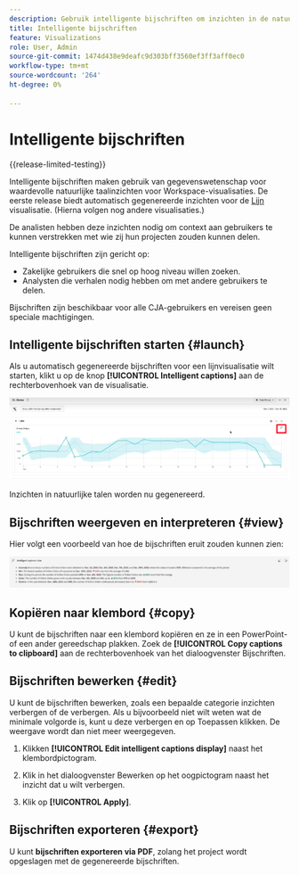 ```yaml
---
description: Gebruik intelligente bijschriften om inzichten in de natuurlijke taal te genereren en trends binnen visualisaties snel te laten overkomen.
title: Intelligente bijschriften
feature: Visualizations
role: User, Admin
source-git-commit: 1474d438e9deafc9d303bff3560ef3ff3aff0ec0
workflow-type: tm+mt
source-wordcount: '264'
ht-degree: 0%

---
```



# Intelligente bijschriften

{{release-limited-testing}}

Intelligente bijschriften maken gebruik van gegevenswetenschap voor waardevolle natuurlijke taalinzichten voor Workspace-visualisaties. De eerste release biedt automatisch gegenereerde inzichten voor de [Lijn](line.md) visualisatie. (Hierna volgen nog andere visualisaties.)

De analisten hebben deze inzichten nodig om context aan gebruikers te kunnen verstrekken met wie zij hun projecten zouden kunnen delen.

Intelligente bijschriften zijn gericht op:

* Zakelijke gebruikers die snel op hoog niveau willen zoeken.
* Analysten die verhalen nodig hebben om met andere gebruikers te delen.

Bijschriften zijn beschikbaar voor alle CJA-gebruikers en vereisen geen speciale machtigingen.

## Intelligente bijschriften starten {#launch}

Als u automatisch gegenereerde bijschriften voor een lijnvisualisatie wilt starten, klikt u op de knop **[!UICONTROL Intelligent captions]** aan de rechterbovenhoek van de visualisatie.

![intelligente bijschriften starten](assets/intell-caps-1.png)

Inzichten in natuurlijke talen worden nu gegenereerd.

## Bijschriften weergeven en interpreteren {#view}

Hier volgt een voorbeeld van hoe de bijschriften eruit zouden kunnen zien:

![Bijschriften](assets/captions.png)


## Kopiëren naar klembord {#copy}

U kunt de bijschriften naar een klembord kopiëren en ze in een PowerPoint- of een ander gereedschap plakken. Zoek de **[!UICONTROL Copy captions to clipboard]** aan de rechterbovenhoek van het dialoogvenster Bijschriften.

## Bijschriften bewerken {#edit}

U kunt de bijschriften bewerken, zoals een bepaalde categorie inzichten verbergen of de verbergen. Als u bijvoorbeeld niet wilt weten wat de minimale volgorde is, kunt u deze verbergen en op Toepassen klikken. De weergave wordt dan niet meer weergegeven.

1. Klikken **[!UICONTROL Edit intelligent captions display]** naast het klembordpictogram.

1. Klik in het dialoogvenster Bewerken op het oogpictogram naast het inzicht dat u wilt verbergen.

1. Klik op **[!UICONTROL Apply]**.

## Bijschriften exporteren {#export}

U kunt **bijschriften exporteren via PDF**, zolang het project wordt opgeslagen met de gegenereerde bijschriften.

